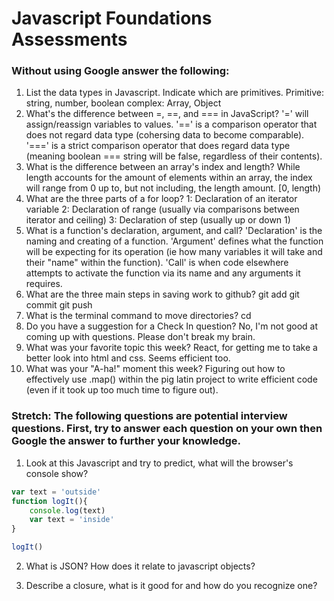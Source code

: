 # Javascript Foundations Assessments

### Without using Google answer the following:

1. List the data types in Javascript. Indicate which are primitives.
    Primitive: string, number, boolean
    complex: Array, Object
2. What's the difference between =, ==, and === in JavaScript?
    '=' will assign/reassign variables to values. '==' is a comparison operator that does not regard data type (cohersing data to become comparable). '===' is a strict comparison operator that does regard data type (meaning boolean === string will be false, regardless of their contents).
3. What is the difference between an array's index and length?
    While length accounts for the amount of elements within an array, the index will range from 0 up to, but not including, the length amount. [0, length)
4. What are the three parts of a for loop?
    1: Declaration of an iterator variable
    2: Declaration of range (usually via comparisons between iterator and ceiling)
    3: Declaration of step (usually up or down 1)
5. What is a function's declaration, argument, and call?
    'Declaration' is the naming and creating of a function. 'Argument' defines what the function will be expecting for its operation (ie how many variables it will take and their "name" within the function). 'Call' is when code elsewhere attempts to activate the function via its name and any arguments it requires.
6. What are the three main steps in saving work to github?
    git add
    git commit
    git push
7. What is the terminal command to move directories?
    cd
8. Do you have a suggestion for a Check In question?
    No, I'm not good at coming up with questions. Please don't break my brain.
9. What was your favorite topic this week?
    React, for getting me to take a better look into html and css. Seems efficient too.
10. What was your "A-ha!" moment this week?
    Figuring out how to effectively use .map() within the pig latin project to write efficient code (even if it took up too much time to figure out).
### Stretch: The following questions are potential interview questions. First, try to answer each question on your own then Google the answer to further your knowledge.

1. Look at this Javascript and try to predict, what will the browser's console show?

``` javascript
var text = 'outside'
function logIt(){
    console.log(text)
    var text = 'inside'
}

logIt()
```
    
2. What is JSON? How does it relate to javascript objects?
    
3. Describe a closure, what is it good for and how do you recognize one?
    